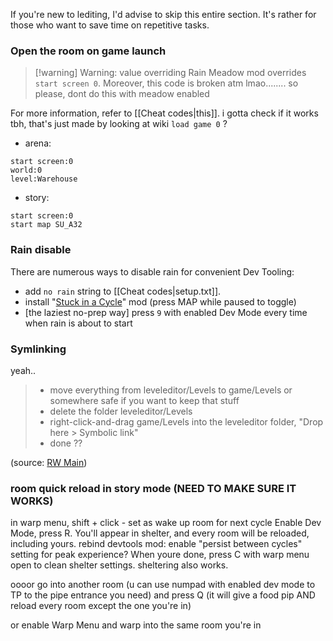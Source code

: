 If you're new to lediting, I'd advise to skip this entire section. It's rather for those who want to save time on repetitive tasks.
### Open the room on game launch
> [!warning] Warning: value overriding
> Rain Meadow mod overrides `start screen 0`.
> Moreover, this code is broken atm lmao........
> so please, dont do this with meadow enabled

For more information, refer to [[Cheat codes|this]].
i gotta check if it works tbh, that's just made by looking at wiki
`load game 0` ?
- arena:
```
start screen:0
world:0
level:Warehouse
```
- story:
```
start screen:0
start map SU_A32
```
### Rain disable
There are numerous ways to disable rain for convenient Dev Tooling:
- add `no rain` string to [[Cheat codes|setup.txt]].
- install "[Stuck in a Cycle](https://steamcommunity.com/sharedfiles/filedetails/?id=3035801552)" mod (press MAP while paused to toggle)
- \[the laziest no-prep way] press `9` with enabled Dev Mode every time when rain is about to start

### Symlinking
yeah..

> - move everything from leveleditor/Levels to game/Levels or somewhere safe if you want to keep that stuff
> - delete the folder leveleditor/Levels
> - right-click-and-drag game/Levels into the leveleditor folder, "Drop here > Symbolic link"
> - done ??

(source: [RW Main](https://discord.com/channels/291184728944410624/431534164932689921/767747875718299650))

### room quick reload in story mode (NEED TO MAKE SURE IT WORKS)

in warp menu, shift + click - set as wake up room for next cycle
Enable Dev Mode, press R. You'll appear in shelter, and every room will be reloaded, including yours.
rebind devtools mod: enable "persist between cycles" setting for peak experience?
When youre done, press C with warp menu open to clean shelter settings.
sheltering also works.

oooor go into another room (u can use numpad with enabled dev mode to TP to the pipe entrance you need) and press Q (it will give a food pip AND reload every room except the one you're in)

or enable Warp Menu and warp into the same room you're in